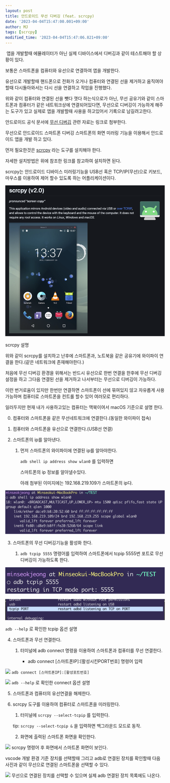 ```yaml
---
layout: post
title: 안드로이드 무선 디버깅 (feat. scrcpy)
date: '2023-04-04T15:47:00.001+09:00'
author: MJ
tags: [scrcpy]
modified_time: '2023-04-04T15:47:06.821+09:00'
---
```

 앱을 개발할때 에뮬레이터가 아닌 실제 디바이스에서 디버깅과 같이 테스트해야 할 상황이 있다.

보통은 스마트폰을 컴퓨터와 유선으로 연결하여 앱을 개발한다.

유선으로 개발할때 핸드폰으로 전화가 오거나 컴퓨터와 연결된 선을 제거하고 움직여야 할때 다시돌아와서는 다시 선을 연결하고 작업을 진행했다.

위와 같이 컴퓨터와 연결된 선을 뺏다 꼇다 하는식으로가 아닌, 무선 공유기와 같이 스마트폰과 컴퓨터가 같은 네트워크상에 연결되어있다면, 무선으로 디버깅이 가능하게 해주는 도구가 있고 실제로 앱을 개발할때 사용을 하고있어서 기록으로 남길려고한다.

  

안드로이드 공식 문서에 [무선 디버깅](https://developer.android.com/studio/command-line/adb?hl=ko) 관련 자료는 링크로 첨부한다.

  

무선으로 안드로이드 스마트폰 디버깅 스마트폰의 화면 미러링 기능을 이용해서 안드로이드 앱을 개발 하고 있다.

  

먼저 필요한것은 [scrcpy](https://developer.android.com/studio/command-line/adb?hl=ko) 라는 도구를 설치해야 한다.

자세한 설치방법은 위에 참조한 링크를 참고하여 설치하면 된다.

scrcpy는 안드로이드 디바이스 미러링기능을 USB선 혹은 TCP/IP(무선)으로 키보드, 마우스를 이용하여 제어 할수 있도록 하는 어플리케이션이다.

![](/assets/images/2023/04/04/1.png)

scrcpy 설명

  
  
위와 같이 scrcpy를 설치하고 난후에 스마트폰과, 노트북을 같은 공유기에 와이파이 연결을 한다.(같은 네트워크에 존재해야한다.)

  

처음에 무선 디버깅 환경을 위해서는 반드시 유선으로 한번 연결을 한후에 무선 디버깅 설정을 하고 그다음 연결된 선을 제거하고 나서부터는 무선으로 디버깅이 가능하다.

이런 번거로움이 있지만 한번만 연결하면 스마트폰이 선에 묶여있지 않고 자유롭게 사용가능하며 컴퓨터로 스마트폰을 컨트롤 할수 있어 여러모로 편리하다.

  

일러두지만 현재 내가 사용하고있는 컴퓨터는 맥북이여서 macOS 기준으로 설명 한다.

  

0. 컴퓨터와 스마트폰을 같은 무선네트워크에 연결한다.(동일한 와이파이 접속)

1. 컴퓨터와 스마트폰을 유선으로 연결한다.(USB선 연결)

2. 스마트폰의 ip를 알아낸다.

    1. 먼저 스마트폰의 와이파이에 연결된 ip를 알아야한다.

        ```adb shell ip address show wlan0``` 를 입력하면

        스마트폰의 ip 정보를 알아낼수있다.

        아래 첨부된 이미지에는 192.168.219.109가 스마트폰의 ip다.  

![](/assets/images/2023/04/04/2.png)
  

3. 스마트폰의 무선 디버깅기능을 활성화 한다.

    1. ```adb tcpip 5555``` 명령어를 입력하여 스마트폰에서 tcpip 5555번 포트로 무선 디버깅이 가능하도록 한다.

![adb tcpip 5555](/assets/images/2023/04/04/3.png)

![](/assets/images/2023/04/04/4.png)

```adb --help``` 로 확인한 tcpip 옵션 설명

4. 스마트폰과 무선 연결한다.

    1. 터미널에 adb connect 명령을 이용하여 스마트폰과 컴퓨터를 무선 연결한다.

        - adb connect \[스마트폰IP\]:\[활성시킨PORT번호\] 명령어 입력

![](/assets/images/2023/04/04/5.png)
```adb connect [스마트폰IP]:[활성포트번호]```


![](/assets/images/2023/04/04/6.png)
```adb --help``` 로 확인한 connect 옵션 설명

  
5. 스마트폰과 컴퓨터의 유선연결을 해제한다.

6. scrcpy 도구를 이용하여 컴퓨터로 스마트폰을 미러링한다.

    1. 터미널에 ```scrcpy --select-tcpip``` 를 입력한다.

    tip: ```scrcpy --select-tcpip &``` 을 입력하면 백그라운드 모드로 동작.

    2. 화면에 출력된 스마트폰 화면을 확인한다.

![](/assets/images/2023/04/04/7.png)
scrcpy 명령어 후 화면에서 스마트폰 화면이 보인다.

vscode 개발 환경 기준 장치를 선택할때 그리고 adb로 연결된 장치를 확인할때 다음 사진과 같이 무선으로 연결된 스마트폰을 선택할 수 있다.

![](/assets/images/2023/04/04/8.png)
무선으로 연결된 장치를 선택할 수 있으며 실제 adb 연결된 장치 목록에도 나온다.